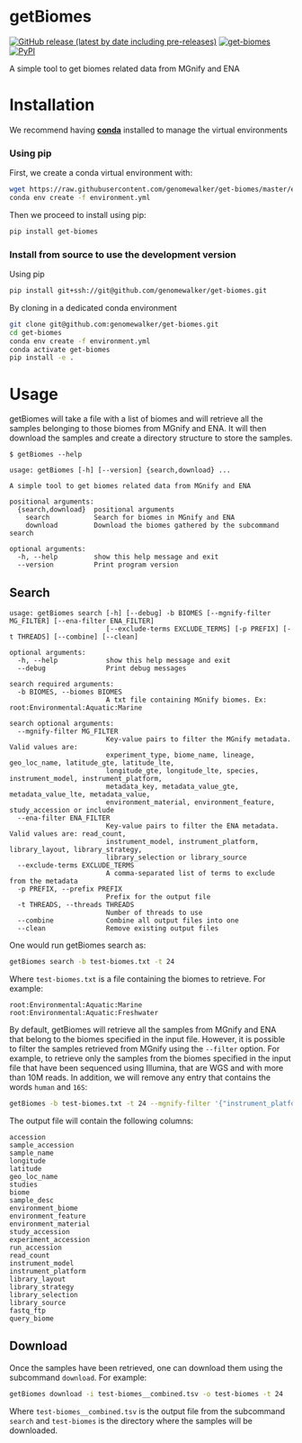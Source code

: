 
# getBiomes


[![GitHub release (latest by date including pre-releases)](https://img.shields.io/github/v/release/genomewalker/get-biomes?include_prereleases&label=version)](https://github.com/genomewalker/get-biomes/releases) [![get-biomes](https://github.com/genomewalker/get-biomes/workflows/getBiomes_ci/badge.svg)](https://github.com/genomewalker/get-biomes/actions) [![PyPI](https://img.shields.io/pypi/v/get-biomes)](https://pypi.org/project/get-biomes/)


A simple tool to get biomes related data from MGnify and ENA

# Installation

We recommend having [**conda**](https://docs.conda.io/en/latest/) installed to manage the virtual environments

### Using pip

First, we create a conda virtual environment with:

```bash
wget https://raw.githubusercontent.com/genomewalker/get-biomes/master/environment.yml
conda env create -f environment.yml
```

Then we proceed to install using pip:

```bash
pip install get-biomes
```

### Install from source to use the development version

Using pip

```bash
pip install git+ssh://git@github.com/genomewalker/get-biomes.git
```

By cloning in a dedicated conda environment

```bash
git clone git@github.com:genomewalker/get-biomes.git
cd get-biomes
conda env create -f environment.yml
conda activate get-biomes
pip install -e .
```


# Usage

getBiomes will take a file with a list of biomes and will retrieve all the samples belonging to those biomes from MGnify and ENA. It will then download the samples and create a directory structure to store the samples.

```
$ getBiomes --help

usage: getBiomes [-h] [--version] {search,download} ...

A simple tool to get biomes related data from MGnify and ENA

positional arguments:
  {search,download}  positional arguments
    search           Search for biomes in MGnify and ENA
    download         Download the biomes gathered by the subcommand search

optional arguments:
  -h, --help         show this help message and exit
  --version          Print program version
```

## Search


```
usage: getBiomes search [-h] [--debug] -b BIOMES [--mgnify-filter MG_FILTER] [--ena-filter ENA_FILTER]
                        [--exclude-terms EXCLUDE_TERMS] [-p PREFIX] [-t THREADS] [--combine] [--clean]

optional arguments:
  -h, --help            show this help message and exit
  --debug               Print debug messages

search required arguments:
  -b BIOMES, --biomes BIOMES
                        A txt file containing MGnify biomes. Ex: root:Environmental:Aquatic:Marine

search optional arguments:
  --mgnify-filter MG_FILTER
                        Key-value pairs to filter the MGnify metadata. Valid values are:
                        experiment_type, biome_name, lineage, geo_loc_name, latitude_gte, latitude_lte,
                        longitude_gte, longitude_lte, species, instrument_model, instrument_platform,
                        metadata_key, metadata_value_gte, metadata_value_lte, metadata_value,
                        environment_material, environment_feature, study_accession or include
  --ena-filter ENA_FILTER
                        Key-value pairs to filter the ENA metadata. Valid values are: read_count,
                        instrument_model, instrument_platform, library_layout, library_strategy,
                        library_selection or library_source
  --exclude-terms EXCLUDE_TERMS
                        A comma-separated list of terms to exclude from the metadata
  -p PREFIX, --prefix PREFIX
                        Prefix for the output file
  -t THREADS, --threads THREADS
                        Number of threads to use
  --combine             Combine all output files into one
  --clean               Remove existing output files
  ```


One would run getBiomes search as:

```bash
getBiomes search -b test-biomes.txt -t 24
```

Where `test-biomes.txt` is a file containing the biomes to retrieve. For example:

```
root:Environmental:Aquatic:Marine
root:Environmental:Aquatic:Freshwater
```

By default, getBiomes will retrieve all the samples from MGnify and ENA that belong to the biomes specified in the input file. However, it is possible to filter the samples retrieved from MGnify using the `--filter` option. For example, to retrieve only the samples from the biomes specified in the input file that have been sequenced using Illumina, that are WGS and with more than 10M reads. In addition, we will remove any entry that contains the words `human` and `16S`:

```bash
getBiomes -b test-biomes.txt -t 24 --mgnify-filter '{"instrument_platform":"illumina","metadata_key":"investigation type","metadata_value":"metagenome"}' --ena-filter '{"library_layout":"PAIRED","library_strategy":"WGS","library_source":"METAGENOMIC","library_selection":"RANDOM", "read_count":10000000}' --exclude-terms human,16S
```

The output file will contain the following columns:
```
accession
sample_accession
sample_name
longitude
latitude
geo_loc_name
studies
biome
sample_desc
environment_biome
environment_feature
environment_material
study_accession
experiment_accession
run_accession
read_count
instrument_model
instrument_platform
library_layout
library_strategy
library_selection
library_source
fastq_ftp
query_biome
```

## Download

Once the samples have been retrieved, one can download them using the subcommand `download`. For example:

```bash
getBiomes download -i test-biomes__combined.tsv -o test-biomes -t 24
```

Where `test-biomes__combined.tsv` is the output file from the subcommand `search` and `test-biomes` is the directory where the samples will be downloaded.